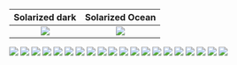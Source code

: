 

Solarized dark             |  Solarized Ocean
:-------------------------:|:-------------------------:
![](https://github.com/xaldarof/Happiness-Mobile-App/blob/junior/screens/1.jpg)  |  ![](https://github.com/xaldarof/Happiness-Mobile-App/blob/junior/screens/1.jpg)

![](https://github.com/xaldarof/Happiness-Mobile-App/blob/junior/screens/1.jpg)
![](https://github.com/xaldarof/Happiness-Mobile-App/blob/junior/screens/2.jpg)
![](https://github.com/xaldarof/Happiness-Mobile-App/blob/junior/screens/3.jpg)
![](https://github.com/xaldarof/Happiness-Mobile-App/blob/junior/screens/4.jpg)
![](https://github.com/xaldarof/Happiness-Mobile-App/blob/junior/screens/5.jpg)
![](https://github.com/xaldarof/Happiness-Mobile-App/blob/junior/screens/6.jpg)
![](https://github.com/xaldarof/Happiness-Mobile-App/blob/junior/screens/7.jpg)
![](https://github.com/xaldarof/Happiness-Mobile-App/blob/junior/screens/8.jpg)
![](https://github.com/xaldarof/Happiness-Mobile-App/blob/junior/screens/9.jpg)
![](https://github.com/xaldarof/Happiness-Mobile-App/blob/junior/screens/10.jpg)
![](https://github.com/xaldarof/Happiness-Mobile-App/blob/junior/screens/10.jpg)
![](https://github.com/xaldarof/Happiness-Mobile-App/blob/junior/screens/11.jpg)
![](https://github.com/xaldarof/Happiness-Mobile-App/blob/junior/screens/12.jpg)
![](https://github.com/xaldarof/Happiness-Mobile-App/blob/junior/screens/13.jpg)
![](https://github.com/xaldarof/Happiness-Mobile-App/blob/junior/screens/14.jpg)
![](https://github.com/xaldarof/Happiness-Mobile-App/blob/junior/screens/15.jpg)
![](https://github.com/xaldarof/Happiness-Mobile-App/blob/junior/screens/16.jpg)
![](https://github.com/xaldarof/Happiness-Mobile-App/blob/junior/screens/17.jpg)
![](https://github.com/xaldarof/Happiness-Mobile-App/blob/junior/screens/18.jpg)
![](https://github.com/xaldarof/Happiness-Mobile-App/blob/junior/screens/19.jpg)